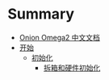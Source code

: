 # Summary

* [Onion Omega2 中文文档](Omega2-docs-zh-CN/index.md)
* [开始](Omega2-docs-zh-CN/get-started.md)
  * [初始化](Omega2-docs-zh-CN/first-time-setup.md)
    * [拆箱和硬件初始化](Omega2-docs-zh-CN/first-time-setup.md#拆箱和硬件初始化)
